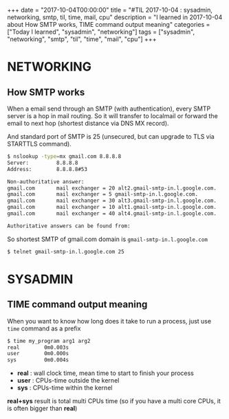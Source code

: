 +++
date = "2017-10-04T00:00:00"
title = "#TIL 2017-10-04 : sysadmin, networking, smtp, til, time, mail, cpu"
description = "I learned in 2017-10-04 about How SMTP works, TIME command output meaning"
categories = ["Today I learned", "sysadmin", "networking"]
tags = ["sysadmin", "networking", "smtp", "til", "time", "mail", "cpu"]
+++


# NETWORKING

## How SMTP works

When a email send through an SMTP (with authentication), every SMTP server is a hop in mail routing. So it will transfer to localmail or forward the email to next hop (shortest distance via DNS MX record).

And standard port of SMTP is 25 (unsecured, but can upgrade to TLS via STARTTLS command).

```bash
$ nslookup -type=mx gmail.com 8.8.8.8
Server:         8.8.8.8       
Address:        8.8.8.8#53    

Non-authoritative answer:     
gmail.com       mail exchanger = 20 alt2.gmail-smtp-in.l.google.com.                                                    
gmail.com       mail exchanger = 5 gmail-smtp-in.l.google.com.                                                          
gmail.com       mail exchanger = 30 alt3.gmail-smtp-in.l.google.com.                                                    
gmail.com       mail exchanger = 10 alt1.gmail-smtp-in.l.google.com.                                                    
gmail.com       mail exchanger = 40 alt4.gmail-smtp-in.l.google.com.                                                    

Authoritative answers can be found from:
```

So shortest SMTP of gmail.com domain is `gmail-smtp-in.l.google.com`

```bash
$ telnet gmail-smtp-in.l.google.com 25
```

# SYSADMIN

## TIME command output meaning

When you want to know how long does it take to run a process, just use `time` command as a prefix

```bash
$ time my_program arg1 arg2
real        0m0.003s
user        0m0.000s
sys         0m0.004s
```

- **real** : wall clock time, mean time to start to finish your process
- **user** : CPUs-time outside the kernel
- **sys** : CPUs-time within the kernel

**real+sys** result is total multi CPUs time (so if you have a multi core CPUs, it is often bigger than **real**)
